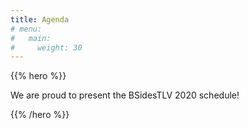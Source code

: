 ```yaml
---
title: Agenda
# menu:
#   main:
#     weight: 30
---
```


{{% hero %}}

We are proud to present the BSidesTLV 2020 schedule! 

{{% /hero %}}
